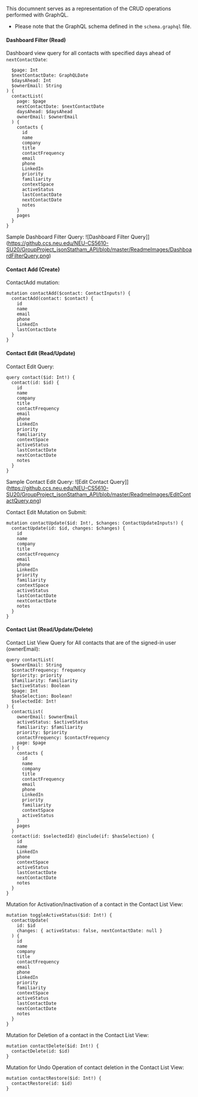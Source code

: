 This documnent serves as a representation of the CRUD operations performed with GraphQL. 
- Please note that the GraphQL schema defined in the  `schema.graphql` file.



#### Dashboard Filter (Read)

Dashboard view query for all contacts with specified days ahead of `nextContactDate`:

```query contactList(
  $page: Int
  $nextContactDate: GraphQLDate
  $daysAhead: Int
  $ownerEmail: String
) {
  contactList(
    page: $page
    nextContactDate: $nextContactDate
    daysAhead: $daysAhead
    ownerEmail: $ownerEmail
  ) {
    contacts {
      id
      name
      company
      title
      contactFrequency
      email
      phone
      LinkedIn
      priority
      familiarity
      contextSpace
      activeStatus
      lastContactDate
      nextContactDate
      notes
    }
    pages
  }
}
```
Sample Dashboard Filter Query:
![Dashboard Filter Query]](https://github.ccs.neu.edu/NEU-CS5610-SU20/GroupProject_jsonStatham_API/blob/master/ReadmeImages/DashboardFilterQuery.png)


#### Contact Add (Create)

ContactAdd mutation:

```
mutation contactAdd($contact: ContactInputs!) {
  contactAdd(contact: $contact) {
    id
    name
    email
    phone
    LinkedIn
    lastContactDate
  }
}
```


#### Contact Edit (Read/Update)

Contact Edit Query:
```
query contact($id: Int!) {
  contact(id: $id) {
    id
    name
    company
    title
    contactFrequency
    email
    phone
    LinkedIn
    priority
    familiarity
    contextSpace
    activeStatus
    lastContactDate
    nextContactDate
    notes
  }
}
```
Sample  Contact Edit Query:
![Edit Contact Query]](https://github.ccs.neu.edu/NEU-CS5610-SU20/GroupProject_jsonStatham_API/blob/master/ReadmeImages/EditContactQuery.png)


Contact Edit Mutation on Submit:

```
mutation contactUpdate($id: Int!, $changes: ContactUpdateInputs!) {
  contactUpdate(id: $id, changes: $changes) {
    id
    name
    company
    title
    contactFrequency
    email
    phone
    LinkedIn
    priority
    familiarity
    contextSpace
    activeStatus
    lastContactDate
    nextContactDate
    notes
  }
}
```

#### Contact List (Read/Update/Delete)

Contact List View Query for All contacts that are of the signed-in user (ownerEmail):

```
query contactList(
  $ownerEmail: String
  $contactFrequency: frequency
  $priority: priority
  $familiarity: familiarity
  $activeStatus: Boolean
  $page: Int
  $hasSelection: Boolean!
  $selectedId: Int!
) {
  contactList(
    ownerEmail: $ownerEmail
    activeStatus: $activeStatus
    familiarity: $familiarity
    priority: $priority
    contactFrequency: $contactFrequency
    page: $page
  ) {
    contacts {
      id
      name
      company
      title
      contactFrequency
      email
      phone
      LinkedIn
      priority
      familiarity
      contextSpace
      activeStatus
    }
    pages
  }
  contact(id: $selectedId) @include(if: $hasSelection) {
    id
    name
    LinkedIn
    phone
    contextSpace
    activeStatus
    lastContactDate
    nextContactDate
    notes
  }
}
```

Mutation for Activation/Inactivation of a contact in the Contact List View:

```
mutation toggleActiveStatus($id: Int!) {
  contactUpdate(
    id: $id
    changes: { activeStatus: false, nextContactDate: null }
  ) {
    id
    name
    company
    title
    contactFrequency
    email
    phone
    LinkedIn
    priority
    familiarity
    contextSpace
    activeStatus
    lastContactDate
    nextContactDate
    notes
  }
}
```

Mutation for Deletion of a contact in the Contact List View:

```
mutation contactDelete($id: Int!) {
  contactDelete(id: $id)
}
```


Mutation for Undo Operation of contact deletion in the Contact List View:
```
mutation contactRestore($id: Int!) {
  contactRestore(id: $id)
}

```
